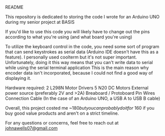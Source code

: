 README

This repository is dedicated to storing the code I wrote for an Arduino UNO during my senior project at BASIS

If you'd like to use this code you will likely have to change out the pins according to what you're using (and what board you're using)

To utilize the keyboard control in the code, you need some sort of program that can send keystrokes as serial data (Arduino IDE doesn't have this as a feature).
I personally used coolterm but it's not super important. Unfortunately, doing it this way means that you can't write data to serial while using the serial terminal application
This is the main reason why encoder data isn't incorporated, because I could not find a good way of displaying it.

Hardware required:
2 L298N Motor Drivers
5 N20 DC Motors
External power source (preferably 2V and >2A)
Breaboard / Protoboard
Pin Wires
Connection Cable (In the case of an Arduino UNO, a USB A to USB B cable)

Overall, this project costed me ~$180 but you can probably do it for ~$160 if you buy good value products and aren't on a strict timeline.

For any questions or concerns, feel free to reach out at johnawells07@gmail.com
